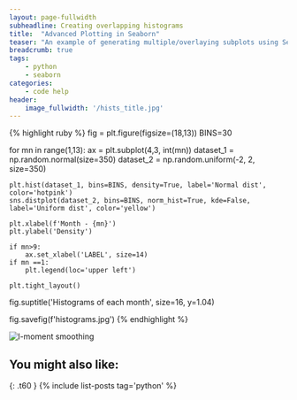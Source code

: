 ```yaml
---
layout: page-fullwidth
subheadline: Creating overlapping histograms
title:  "Advanced Plotting in Seaborn"
teaser: "An example of generating multiple/overlaying subplots using Seaborn in python "
breadcrumb: true
tags:
    - python
    - seaborn
categories:
    - code help
header:
    image_fullwidth: '/hists_title.jpg'
---
```


{% highlight ruby %}
fig = plt.figure(figsize=(18,13))
BINS=30

for mn in range(1,13):
    ax = plt.subplot(4,3, int(mn))
    dataset_1 = np.random.normal(size=350)
    dataset_2 = np.random.uniform(-2, 2, size=350)
    
    plt.hist(dataset_1, bins=BINS, density=True, label='Normal dist', color='hotpink')
    sns.distplot(dataset_2, bins=BINS, norm_hist=True, kde=False, label='Uniform dist', color='yellow')
    
    plt.xlabel(f'Month - {mn}')
    plt.ylabel('Density')
    
    if mn>9:
        ax.set_xlabel('LABEL', size=14)
    if mn ==1:
        plt.legend(loc='upper left')
        
    plt.tight_layout()
    
fig.suptitle('Histograms of each month', size=16, y=1.04)

fig.savefig(f'histograms.jpg')
{% endhighlight %}

![l-moment smoothing]({{site.baseurl}}/images/histograms.jpg)

## You might also like:
{: .t60 }
{% include list-posts tag='python' %}